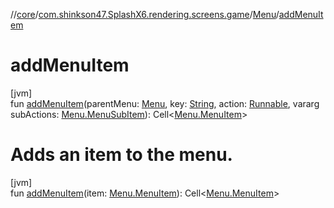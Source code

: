 //[core](../../../index.md)/[com.shinkson47.SplashX6.rendering.screens.game](../index.md)/[Menu](index.md)/[addMenuItem](add-menu-item.md)

# addMenuItem

[jvm]\
fun [addMenuItem](add-menu-item.md)(parentMenu: [Menu](index.md), key: [String](https://kotlinlang.org/api/latest/jvm/stdlib/kotlin/-string/index.html), action: [Runnable](https://docs.oracle.com/javase/8/docs/api/java/lang/Runnable.html), vararg subActions: [Menu.MenuSubItem](-menu-sub-item/index.md)): Cell&lt;[Menu.MenuItem](-menu-item/index.md)&gt;

# Adds an item to the menu.

[jvm]\
fun [addMenuItem](add-menu-item.md)(item: [Menu.MenuItem](-menu-item/index.md)): Cell&lt;[Menu.MenuItem](-menu-item/index.md)&gt;
